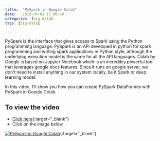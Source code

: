 ```yaml
---
title:  "PySpark in Google Colab"
date:   2019-04-01 17:00:00
categories: [big-data]
tags: [big-data]

---
```


PySpark is the interface that gives access to Spark using the Python programming language. PySpark is an API developed in python for spark programming and writing spark applications in Python style, although the underlying execution model is the same for all the API languages. Colab by Google is based on Jupyter Notebook which is an incredibly powerful tool that leverages google docs features. Since it runs on google server, we don't need to install anything in our system locally, be it Spark or deep learning model. 

In this video, I'll show you how you can create PySpark DataFrames with PySpark in Google Colab.


## To view the video
* [Click here](https://youtu.be/O_fCQ_4kE-0){:target="_blank"}
* Click on the image below

[![PySpark in Google Colab](http://img.youtube.com/vi/O_fCQ_4kE-0/0.jpg)](http://www.youtube.com/watch?v=O_fCQ_4kE-0){:target="_blank"}

